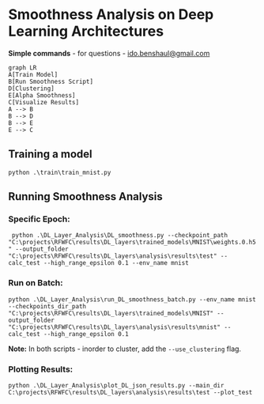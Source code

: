 # Smoothness Analysis on Deep Learning Architectures
**Simple commands** - for questions - ido.benshaul@gmail.com

```mermaid
graph LR
A[Train Model]
B[Run Smoothness Script]
D[Clustering]
E[Alpha Smoothness]
C[Visualize Results] 
A --> B
B --> D
B --> E
E --> C
```
## Training a model 
```python .\train\train_mnist.py```
## Running Smoothness Analysis
### Specific Epoch:
``` python .\DL_Layer_Analysis\DL_smoothness.py --checkpoint_path "C:\projects\RFWFC\results\DL_layers\trained_models\MNIST\weights.0.h5" --output_folder "C:\projects\RFWFC\results\DL_layers\analysis\results\test" --calc_test --high_range_epsilon 0.1 --env_name mnist```

### Run on Batch:
```python .\DL_Layer_Analysis\run_DL_smoothness_batch.py --env_name mnist --checkpoints_dir_path "C:\projects\RFWFC\results\DL_layers\trained_models\MNIST" --output_folder "C:\projects\RFWFC\results\DL_layers\analysis\results\mnist" --calc_test --high_range_epsilon 0.1```

**Note:** In both scripts - inorder to cluster, add the ```--use_clustering``` flag.
### Plotting Results:
```python .\DL_Layer_Analysis\plot_DL_json_results.py --main_dir C:\projects\RFWFC\results\DL_layers\analysis\results\test --plot_test```




